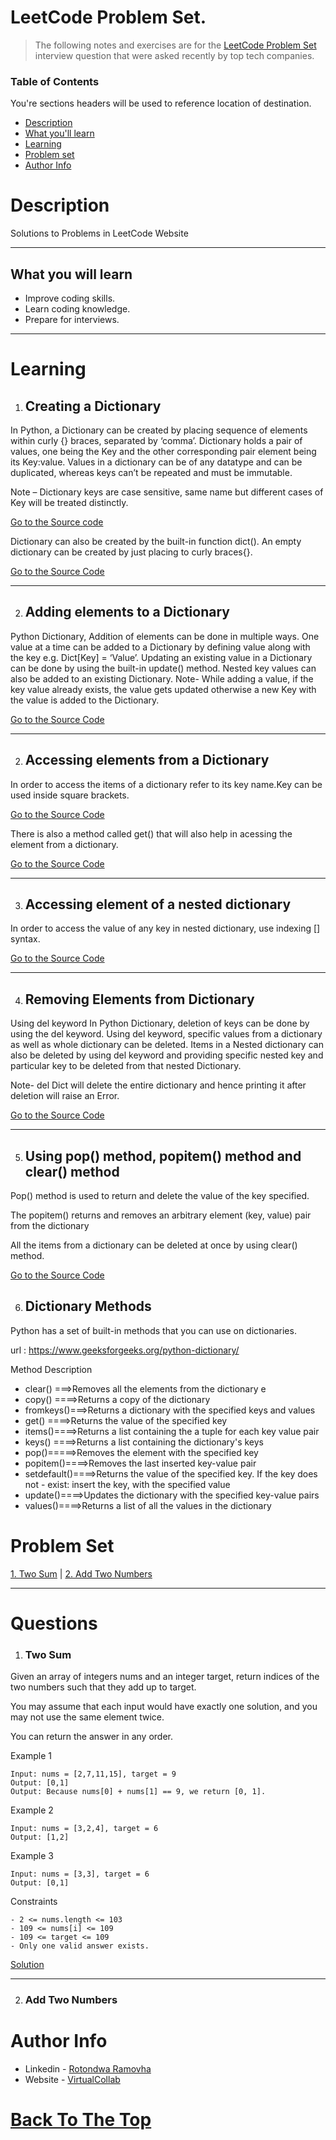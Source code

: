 # LeetCode Problem Set.

>The following notes and exercises are for the  [LeetCode Problem Set](https://leetcode.com/problemset/all/) interview question that were asked recently by top tech companies.  

### Table of Contents
You're sections headers will be used to reference location of destination.

- [Description](#description)
- [What you'll learn](#What-you-will-learn)
- [Learning](#learning)
- [Problem set](#problem-set)
- [Author Info](#author-info)


# Description

>
Solutions to Problems in LeetCode Website


---

## What you will learn

>
- Improve coding skills.
- Learn coding knowledge.
- Prepare for interviews.

---

# Learning

1. ## Creating a Dictionary

>
In Python, a Dictionary can be created by placing sequence of elements within curly {} braces, separated by ‘comma’. Dictionary holds a pair of values, one being the Key and the other corresponding pair element being its Key:value. Values in a dictionary can be of any datatype and can be duplicated, whereas keys can’t be repeated and must be immutable.

Note – Dictionary keys are case sensitive, same name but different cases of Key will be treated distinctly.

 [Go to the Source code](https://github.com/Ramovha/leetcode/blob/main/Basic/pythonDictionary.ipynb)

 >
Dictionary can also be created by the built-in function dict(). An empty dictionary can be created by just placing to curly braces{}.

[Go to the Source Code](https://github.com/Ramovha/leetcode/blob/main/Basic/pythonDictionary2.ipynb)


---

2. ## Adding elements to a Dictionary

>
 Python Dictionary, Addition of elements can be done in multiple ways. One value at a time can be added to a Dictionary by defining value along with the key e.g. Dict[Key] = ‘Value’. Updating an existing value in a Dictionary can be done by using the built-in update() method. Nested key values can also be added to an existing Dictionary.
Note- While adding a value, if the key value already exists, the value gets updated otherwise a new Key with the value is added to the Dictionary.

[Go to the Source Code](https://github.com/Ramovha/leetcode/blob/main/Basic/pythonDictionary3.ipynb)

---

2. ## Accessing elements from a Dictionary

>
In order to access the items of a dictionary refer to its key name.Key can be used inside square brackets.

[Go to the Source Code](https://github.com/Ramovha/leetcode/blob/main/Basic/pythonDictionary4.ipynb)

There is also a method called get() that will also help in acessing the element from a dictionary.

[Go to the Source Code](https://github.com/Ramovha/leetcode/blob/main/Basic/pythonDictionary4.ipynb)

---

3. ## Accessing element of a nested dictionary

>
In order to access the value of any key in nested dictionary, use indexing [] syntax.

[Go to the Source Code](https://github.com/Ramovha/leetcode/blob/main/Basic/pythonDictionary5.ipynb)

---

4. ## Removing Elements from Dictionary

>
Using del keyword
In Python Dictionary, deletion of keys can be done by using the del keyword. Using del keyword, specific values from a dictionary as well as whole dictionary can be deleted. Items in a Nested dictionary can also be deleted by using del keyword and providing specific nested key and particular key to be deleted from that nested Dictionary.

Note- del Dict will delete the entire dictionary and hence printing it after deletion will raise an Error.

[Go to the Source Code](https://github.com/Ramovha/leetcode/blob/main/Basic/pythonDictionary6.ipynb)

---

5. ## Using pop() method, popitem() method and clear() method

>
Pop() method is used to return and delete the value of the key specified.
>
The popitem() returns and removes an arbitrary element (key, value) pair from the dictionary
>
All the items from a dictionary can be deleted at once by using clear() method.

[Go to the Source Code](https://github.com/Ramovha/leetcode/blob/main/Basic/pythonDictionary7.ipynb)

6. ## Dictionary Methods
>
Python has a set of built-in methods that you can use on dictionaries.
>
url : https://www.geeksforgeeks.org/python-dictionary/
>
Method      Description
- clear() ===>Removes all the elements from the dictionary e
- copy() ====>Returns a copy of the dictionary
- fromkeys()===>Returns a dictionary with the specified keys and values
- get() ====>Returns the value of the specified key
- items()====>Returns a list containing the a tuple for each key value pair
- keys() ====>Returns a list containing the dictionary's keys
- pop()=====>Removes the element with the specified key
- popitem()====>Removes the last inserted key-value pair
- setdefault()====>Returns the value of the specified key. If the key does not - exist: insert the key, with the specified value
- update()====>Updates the dictionary with the specified key-value pairs
- values()====>Returns a list of all the values in the dictionary


# Problem Set

[1. Two Sum](#two-sum) | [2. Add Two Numbers](#add-two-numbers)


---

# Questions

1. ### Two Sum

>
Given an array of integers nums and an integer target, return indices of the two numbers such that they add up to target.
>
You may assume that each input would have exactly one solution, and you may not use the same element twice.
>
You can return the answer in any order.
>
Example 1
```
Input: nums = [2,7,11,15], target = 9
Output: [0,1]
Output: Because nums[0] + nums[1] == 9, we return [0, 1].
```
>
Example 2
```
Input: nums = [3,2,4], target = 6
Output: [1,2]
```
>
Example 3
```
Input: nums = [3,3], target = 6
Output: [0,1]
```
>
Constraints

```
- 2 <= nums.length <= 103
- 109 <= nums[i] <= 109
- 109 <= target <= 109
- Only one valid answer exists.
```
[Solution]()

---

2. ### Add Two Numbers



# Author Info

- Linkedin - [Rotondwa Ramovha](https://www.linkedin.com/in/rotondwa-ramovha-ba7938141/)
- Website - [VirtualCollab](https://virtualcollab.co.za/)

[Back To The Top](#leetcode-problem-set)
=======
